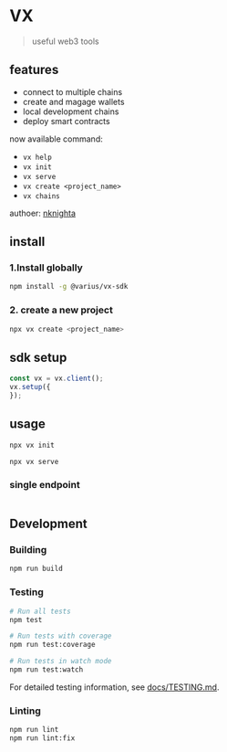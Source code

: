 # VX 
> useful web3 tools

## features
- connect to multiple chains
- create and magage wallets
- local development chains
- deploy smart contracts

now available command:   
- `vx help`
- `vx init`
- `vx serve`
- `vx create <project_name>`
- `vx chains`

authoer: [nknighta](https://nknighta.github.io/)

## install
### 1.Install globally
```bash
npm install -g @varius/vx-sdk
```

### 2. create a new project
```bash
npx vx create <project_name>
```

## sdk setup
```typescript
const vx = vx.client();
vx.setup({
});
```

## usage
```bash
npx vx init
```
```bash
npx vx serve
```

### single endpoint
```typescript
```

## Development

### Building
```bash
npm run build
```

### Testing
```bash
# Run all tests
npm test

# Run tests with coverage
npm run test:coverage

# Run tests in watch mode
npm run test:watch
```

For detailed testing information, see [docs/TESTING.md](docs/TESTING.md).

### Linting
```bash
npm run lint
npm run lint:fix
```